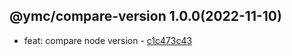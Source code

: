 <a name="1.0.0"></a>

## @ymc/compare-version 1.0.0(2022-11-10) 
- feat: compare node version - [c1c473c43](https://github.com/ymc-github/js-idea/commit/bc1c473c43603447ba256e5e707a1bb32b2d808c "feat(core): compare node version&#10;&#10;export handle as default&#10;&#10;generated by ymc@robot")